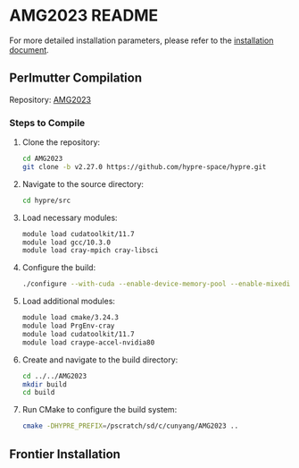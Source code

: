 # AMG2023 README
For more detailed installation parameters, please refer to the [installation document](https://github.com/pssg-int/AMG2023/blob/main/amg-doc.pdf).

## Perlmutter Compilation

Repository: [AMG2023](https://github.com/pssg-int/AMG2023)

### Steps to Compile

1. Clone the repository:
    ```sh
    cd AMG2023
    git clone -b v2.27.0 https://github.com/hypre-space/hypre.git
    ```

2. Navigate to the source directory:
    ```sh
    cd hypre/src
    ```

3. Load necessary modules:
    ```sh
    module load cudatoolkit/11.7
    module load gcc/10.3.0
    module load cray-mpich cray-libsci
    ```

4. Configure the build:
    ```sh
    ./configure --with-cuda --enable-device-memory-pool --enable-mixedint --prefix=/pscratch/sd/c/cunyang/AMG2023 --with-gpu-arch=80
    ```

5. Load additional modules:
    ```sh
    module load cmake/3.24.3
    module load PrgEnv-cray
    module load cudatoolkit/11.7
    module load craype-accel-nvidia80
    ```

6. Create and navigate to the build directory:
    ```sh
    cd ../../AMG2023
    mkdir build
    cd build
    ```

7. Run CMake to configure the build system:
    ```sh
    cmake -DHYPRE_PREFIX=/pscratch/sd/c/cunyang/AMG2023 ..
    ```

## Frontier Installation

